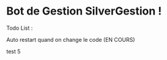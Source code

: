 # Bot de Gestion SilverGestion !

Todo List :

Auto restart quand on change le code (EN COURS)

test 5
